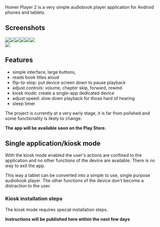 ---
---
Homer Player 2 is a very simple audiobook player application for Android phones and tablets.

## Screenshots

<div class="screenshots">
<img src="assets/screenshots/book1.png"><img src="assets/screenshots/playback1.png"><img src="assets/screenshots/playback2.png"><img src="assets/screenshots/settings1.png"><img src="assets/screenshots/settings2.png"><img src="assets/screenshots/playback3.png">
</div>

<img id="devicePhoto" src="assets//screenshots/device.jpg">

## Features
- simple interface, large buttons,
- reads book titles aloud
- flip-to-stop: put device screen down to pause playback
- adjust controls: volume, chapter skip, forward, rewind
- kiosk mode: create a single-app dedicated device
- adjust speed: slow down playback for those hard of hearing
- sleep timer

The project is currently at a very early stage, it is far from polished and some functionality is likely to change.

**The app will be available soon on the Play Store.**

## Single application/kiosk mode

With the kiosk mode enabled the user's actions are confined to the application and no other functions of the device are available. There is no way to exit the app.

This way a tablet can be converted into a simple to use, single purpose audiobook player. The other functions of the device don't become a distraction to the user.

### Kiosk installation steps

The kiosk mode requires special installation steps.

**Instructions will be published here within the next few days**
